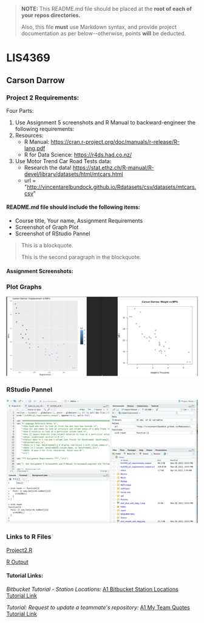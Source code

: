 > **NOTE:** This README.md file should be placed at the **root of each of your repos directories.**
>
>Also, this file **must** use Markdown syntax, and provide project documentation as per below--otherwise, points **will** be deducted.
>

# LIS4369

## Carson Darrow

### Project 2 Requirements:

Four Parts:

1. Use Assignment 5 screenshots and R Manual to backward-engineer the following requirements:
2. Resources:
    * R Manual: https://cran.r-project.org/doc/manuals/r-release/R-lang.pdf 
    * R for Data Science: https://r4ds.had.co.nz/
3. Use Motor Trend Car Road Tests data:
    * Research the data!  https://stat.ethz.ch/R-manual/R-devel/library/datasets/html/mtcars.html 
    * url = "http://vincentarelbundock.github.io/Rdatasets/csv/datasets/mtcars.csv"


#### README.md file should include the following items:

* Course title, Your name, Assignment Requirements
* Screenshot of Graph Plot
* Screenshot of RStudio Pannel

> This is a blockquote.
> 
> This is the second paragraph in the blockquote.


#### Assignment Screenshots:

### Plot Graphs
![Graphs](img/Plot.png)

### RStudio Pannel
![Pannel](img/R.png)


### Links to R Files

[Project2.R](Project2.R)

[R Output](lis4369_p2_requirements_output.txt)



#### Tutorial Links:

*Bitbucket Tutorial - Station Locations:*
[A1 Bitbucket Station Locations Tutorial Link](https://bitbucket.org/cbd19a/bitbucketstationlocations/ "Bitbucket Station Locations")

*Tutorial: Request to update a teammate's repository:*
[A1 My Team Quotes Tutorial Link](https://bitbucket.org/username/myteamquotes/ "My Team Quotes Tutorial")

